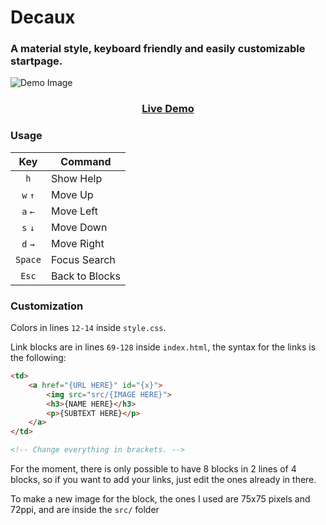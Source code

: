 # Decaux
### A material style, keyboard friendly and easily customizable startpage.

![Demo Image](https://u.teknik.io/gHzZf.png)

<div align="center">
	<h3><a href="https://decaux.capuno.cat/">Live Demo</a></h3>
</div>

### Usage

|Key|Command|
|:-:|---|
|`h`| Show Help |
|`w` `↑`| Move Up |
|`a` `←`| Move Left |
|`s` `↓`| Move Down |
|`d` `→`| Move Right |
|`Space`| Focus Search |
|`Esc`| Back to Blocks |

### Customization

Colors in lines `12-14` inside `style.css`.

Link blocks are in lines `69-128` inside `index.html`, the syntax for the links is the following:

```html
<td>
	<a href="{URL HERE}" id="{x}">
		<img src="src/{IMAGE HERE}">
		<h3>{NAME HERE}</h3>
		<p>{SUBTEXT HERE}</p>
	</a>
</td>

<!-- Change everything in brackets. -->
```

For the moment, there is only possible to have 8 blocks in 2 lines of 4 blocks, so if you want to add your links, just edit the ones already in there.

To make a new image for the block, the ones I used are 75x75 pixels and 72ppi, and are inside the `src/` folder
